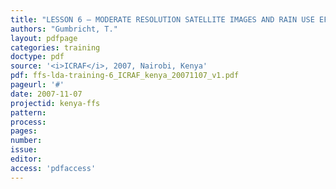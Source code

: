 ```yaml
---
title: "LESSON 6 – MODERATE RESOLUTION SATELLITE IMAGES AND RAIN USE EFFICIENCY."
authors: "Gumbricht, T."
layout: pdfpage
categories: training
doctype: pdf
source: '<i>ICRAF</i>, 2007, Nairobi, Kenya'
pdf: ffs-lda-training-6_ICRAF_kenya_20071107_v1.pdf
pageurl: '#'
date: 2007-11-07
projectid: kenya-ffs
pattern:
process:
pages:
number:
issue:
editor:
access: 'pdfaccess'
---
```

